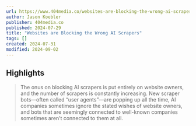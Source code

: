 ```yaml
---
url: https://www.404media.co/websites-are-blocking-the-wrong-ai-scrapers-because-ai-companies-keep-making-new-ones/
author: Jason Koebler
publisher: 404media.co
published: 2024-07-29
title: "Websites are Blocking the Wrong AI Scrapers"
tags: []
created: 2024-07-31
modified: 2024-09-02
---
```


## Highlights

> The onus on blocking AI scrapers is put entirely on website owners, and the number of scrapers is constantly increasing. New scraper bots—often called “user agents”—are popping up all the time, AI companies sometimes ignore the stated wishes of website owners, and bots that are seemingly connected to well-known companies sometimes aren’t connected to them at all.

